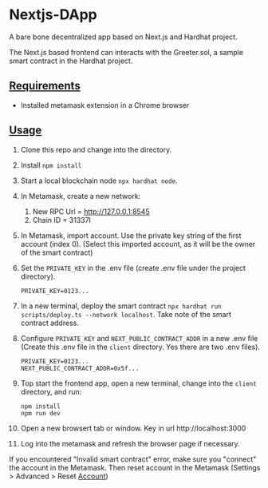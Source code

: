 # Nextjs-DApp

A bare bone decentralized app based on Next.js and Hardhat project.

The Next.js based frontend can interacts with the Greeter.sol, a sample smart contract in the Hardhat project.

## [Requirements](Requirements)

-   Installed metamask extension in a Chrome browser

## [Usage](Usage)

1. Clone this repo and change into the directory.
2. Install `npm install`
3. Start a local blockchain node `npx hardhat node`.
4. In Metamask, create a new network:
    1. New RPC Url = http://127.0.0.1:8545
    2. Chain ID = 31337l
5. In Metamask, import account. Use the private key string of the first account (index 0). (Select this imported account, as it will be the owner of the smart contract)
6. Set the `PRIVATE_KEY` in the .env file (create .env file under the project directory).

    ```
    PRIVATE_KEY=0123...
    ```

7. In a new terminal, deploy the smart contract `npx hardhat run scripts/deploy.ts --network localhost`. Take note of the smart contract address.
8. Configure `PRIVATE_KEY` and `NEXT_PUBLIC_CONTRACT_ADDR` in a new .env file (Create this .env file in the `client` directory. Yes there are two .env files).
    ```
    PRIVATE_KEY=0123...
    NEXT_PUBLIC_CONTRACT_ADDR=0x5f...
    ```
9. Top start the frontend app, open a new terminal, change into the `client` directory, and run:
    ```
    npm install
    npm run dev
    ```
10. Open a new browsert tab or window. Key in url http://localhost:3000
11. Log into the metamask and refresh the browser page if necessary.

If you encountered "Invalid smart contract" error, make sure you "connect" the account in the Metamask. Then reset account in the Metamask (Settings > Advanced > Reset [Account](Account))
